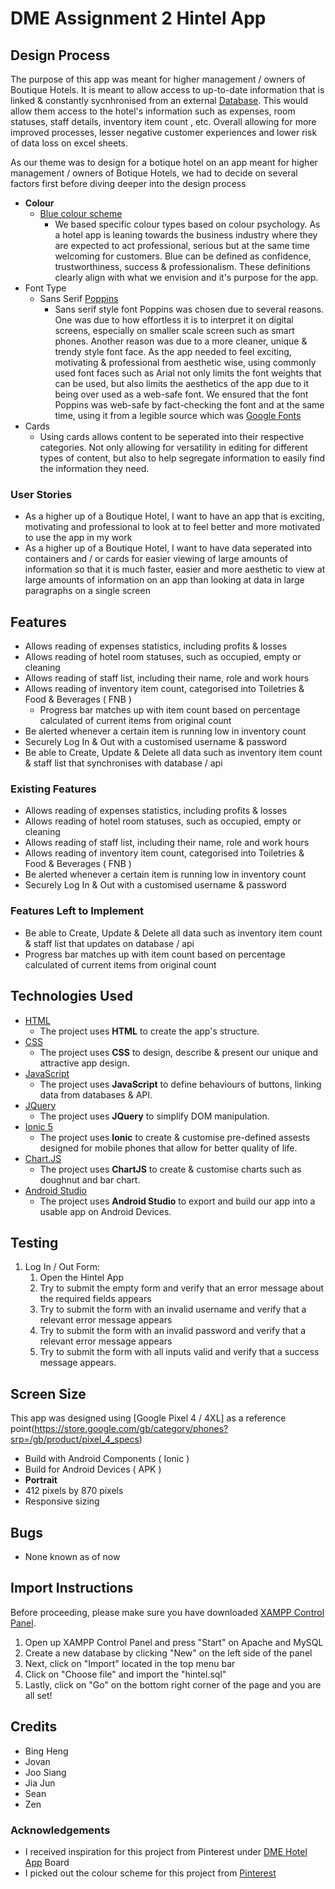 # DME Assignment 2 Hintel App
 
## Design Process

The purpose of this app was meant for higher management / owners of Boutique Hotels. It is meant to allow access to up-to-date information that is linked & constantly sycnhronised from an external [Database](https://github.com/jov-ahn/DDWA-Assg2.git). This would allow them access to the hotel's information such as expenses, room statuses, staff details, inventory item count , etc. Overall allowing for more improved processes, lesser negative customer experiences and lower risk of data loss on excel sheets.

As our theme was to design for a botique hotel on an app meant for higher management / owners of Botique Hotels, we had to decide on several factors first before diving deeper into the design process
- **Colour**
  - [Blue colour scheme](https://pin.it/4FIJtXo)
     - We based specific colour types based on colour psychology. As a hotel app is leaning towards the business industry where they are expected to act professional, serious but at the same time welcoming for customers. Blue can be defined as confidence, trustworthiness, success & professionalism. These definitions clearly align with what we envision and it's purpose for the app.
- Font Type
  - Sans Serif [Poppins](https://fonts.google.com/specimen/Poppins?query=poppins&preview.text_type=custom#license)
    - Sans serif style font Poppins was chosen due to several reasons. One was due to how effortless it is to interpret it on digital screens, especially on smaller scale screen such as smart phones. Another reason was due to a more cleaner, unique & trendy style font face. As the app needed to feel exciting, motivating & professional from aesthetic wise, using commonly used font faces such as Arial not only limits the font weights that can be used, but also limits the aesthetics of the app due to it being over used as a web-safe font. We ensured that the font Poppins was web-safe by fact-checking the font and at the same time, using it from a legible source which was [Google Fonts](https://fonts.google.com/specimen/Poppins?query=poppins&preview.text_type=custom&preview.text=the%20fried%20food#license)
- Cards
  - Using cards allows content to be seperated into their respective categories. Not only allowing for versatility in editing for different types of content, but also to help   segregate information to easily find the information they need.

### User Stories
  - As a higher up of a Boutique Hotel, I want to have an app that is exciting, motivating and professional to look at to feel better and more motivated to use the app in my work
  - As a higher up of a Boutique Hotel, I want to have data seperated into containers and / or cards for easier viewing of large amounts of information so that it is much faster, easier and more aesthetic to view at large amounts of information on an app than looking at data in large paragraphs on a single screen

## Features

- Allows reading of expenses statistics, including profits & losses
- Allows reading of hotel room statuses, such as occupied, empty or cleaning
- Allows reading of staff list, including their name, role and work hours
- Allows reading of inventory item count, categorised into Toiletries & Food & Beverages ( FNB )
   - Progress bar matches up with item count based on percentage calculated of current items from original count
- Be alerted whenever a certain item is running low in inventory count
- Securely Log In & Out with a customised username & password
- Be able to Create, Update & Delete all data such as inventory item count & staff list that synchronises with database / api
 
### Existing Features
- Allows reading of expenses statistics, including profits & losses
- Allows reading of hotel room statuses, such as occupied, empty or cleaning
- Allows reading of staff list, including their name, role and work hours
- Allows reading of inventory item count, categorised into Toiletries & Food & Beverages ( FNB )
- Be alerted whenever a certain item is running low in inventory count
- Securely Log In & Out with a customised username & password

### Features Left to Implement
- Be able to Create, Update & Delete all data such as inventory item count & staff list that updates on database / api
- Progress bar matches up with item count based on percentage calculated of current items from original count

## Technologies Used
- [HTML](https://html.com/)
    - The project uses **HTML** to create the app's structure.
- [CSS](https://developer.mozilla.org/en-US/docs/Web/CSS)
    - The project uses **CSS** to design, describe & present our unique and attractive app design.
- [JavaScript](https://www.javascript.com/)
    - The project uses **JavaScript** to define behaviours of buttons, linking data from databases & API.
- [JQuery](https://jquery.com)
    - The project uses **JQuery** to simplify DOM manipulation.
- [Ionic 5](https://ionicframework.com/)
    - The project uses **Ionic** to create & customise pre-defined assests designed for mobile phones that allow for better quality of life.
- [Chart.JS](https://www.chartjs.org/)
    - The project uses **ChartJS** to create & customise charts such as doughnut and bar chart.
- [Android Studio](https://developer.android.com/studio)
    - The project uses **Android Studio** to export and build our app into a usable app on Android Devices.

## Testing

1. Log In / Out Form:
    1. Open the Hintel App
    2. Try to submit the empty form and verify that an error message about the required fields appears
    3. Try to submit the form with an invalid username and verify that a relevant error message appears
    4. Try to submit the form with an invalid password and verify that a relevant error message appears
    5. Try to submit the form with all inputs valid and verify that a success message appears.

## Screen Size

This app was designed using [Google Pixel 4 / 4XL] as a reference point(https://store.google.com/gb/category/phones?srp=/gb/product/pixel_4_specs)
   - Build with Android Components ( Ionic )
   - Build for Android Devices ( APK )
   - **Portrait** 
   - 412 pixels by 870 pixels
   - Responsive sizing

## Bugs
   - None known as of now

## Import Instructions

Before proceeding, please make sure you have downloaded [XAMPP Control Panel](https://www.apachefriends.org/index.html).

1. Open up XAMPP Control Panel and press "Start" on Apache and MySQL
2. Create a new database by clicking "New" on the left side of the panel
3. Next, click on "Import" located in the top menu bar
4. Click on "Choose file" and import the "hintel.sql"
5. Lastly, click on "Go" on the bottom right corner of the page and you are all set!

## Credits
- Bing Heng
- Jovan
- Joo Siang
- Jia Jun
- Sean
- Zen

### Acknowledgements
- I received inspiration for this project from Pinterest under [DME Hotel App](https://pin.it/6wsIEbe) Board
- I picked out the colour scheme for this project from [Pinterest](https://www.pinterest.com/pin/699395017130678878/)
